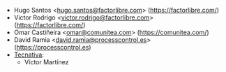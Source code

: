 - Hugo Santos \<hugo.santos@factorlibre.com\>
  (<https://factorlibre.com/>)
- Victor Rodrigo \<victor.rodrigo@factorlibre.com\>
  (<https://factorlibre.com/>)
- Omar Castiñeira \<omar@comunitea.com\> (<https://comunitea.com/>)
- David Ramia \<david.ramia@processcontrol.es\>
  (<https://processcontrol.es>)
- [Tecnativa](https://www.tecnativa.com):
  - Víctor Martínez
